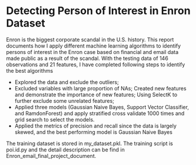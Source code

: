 # Detecting Person of Interest in Enron Dataset

Enron is the biggest corporate scandal in the U.S. history. This report documents how I apply different machine learning algorithms to identify persons of interest in the Enron case based on financial and email data made public as a result of the scandal. With the testing data of 146 observations and 21 features, I have completed following steps to identify the best algorithms

- Explored the data and exclude the outliers;
- Excluded variables with large proportion of NAs; Created new features and demonstrate the importance of new features; Using SelectK to further exclude some unrelated features;
- Applied three models (Gaussian Naive Bayes, Support Vector Classifier, and RamdonForest) and apply stratified cross validate 1000 times and grid search to select the models.
- Applied the metrics of precision and recall since the data is largely skewed, and the best performing model is Gaussian Naive Bayes



The training dataset is stored in my_dataset.pkl. The training script is poi.id.py and the detail description can be find in Enron_email_final_project_document.
